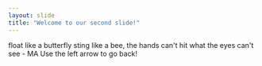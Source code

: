 ```yaml
---
layout: slide
title: "Welcome to our second slide!"
---
```

float like a butterfly sting like a bee, the hands can't hit what the eyes can't see - MA
Use the left arrow to go back!
